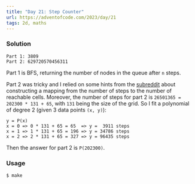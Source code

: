 ```yaml
---
title: "Day 21: Step Counter"
url: https://adventofcode.com/2023/day/21
tags: 2d, maths
---
```


### Solution
```
Part 1: 3809
Part 2: 629720570456311
```

Part 1 is BFS, returning the number of nodes in the queue after `n` steps.

Part 2 was tricky and I relied on some hints from the [subreddit][1] about constructing a mapping from the number of steps to the number of reachable cells. Moreover, the number of steps for part 2 is `26501365 = 202300 * 131 + 65`, with `131` being the size of the grid. So I fit a polynomial of degree 2 (given 3 data points `(x, y)`):
```
y = P(x)
x = 0 => 0 * 131 + 65 = 65  => y =  3911 steps
x = 1 => 1 * 131 + 65 = 196 => y = 34786 steps
x = 2 => 2 * 131 + 65 = 327 => y = 96435 steps
```
Then the answer for part 2 is `P(202300)`.

### Usage
```
$ make
```

[1]: https://www.reddit.com/r/adventofcode/comments/18nevo3/2023_day_21_solutions/
